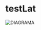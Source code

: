 # testLat

![DIAGRAMA](https://github.com/user-attachments/assets/d0f618bf-d80a-4c4f-94db-be4bef825f00)


